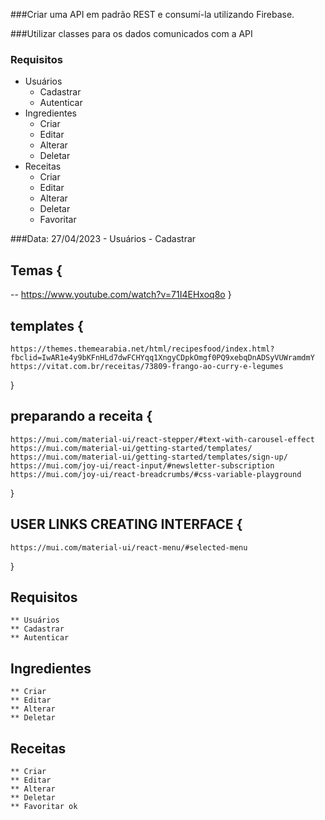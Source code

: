 ###Criar uma API em padrão REST e consumí-la utilizando Firebase.

###Utilizar classes para os dados comunicados com a API

### Requisitos

- Usuários
    - Cadastrar
    - Autenticar
- Ingredientes
    - Criar
    - Editar
    - Alterar
    - Deletar
- Receitas
    - Criar
    - Editar
    - Alterar
    - Deletar
    - Favoritar


###Data: 27/04/2023
    - Usuários
    - Cadastrar

## Temas {
   -- https://www.youtube.com/watch?v=71I4EHxoq8o
}
## templates {
    https://themes.themearabia.net/html/recipesfood/index.html?fbclid=IwAR1e4y9bKFnHLd7dwFCHYqq1XngyCDpkOmgf0PQ9xebqDnADSyVUWramdmY
    https://vitat.com.br/receitas/73809-frango-ao-curry-e-legumes
}
## preparando a receita {
    https://mui.com/material-ui/react-stepper/#text-with-carousel-effect
    https://mui.com/material-ui/getting-started/templates/
    https://mui.com/material-ui/getting-started/templates/sign-up/
    https://mui.com/joy-ui/react-input/#newsletter-subscription
    https://mui.com/joy-ui/react-breadcrumbs/#css-variable-playground
}
## USER LINKS CREATING INTERFACE {
    https://mui.com/material-ui/react-menu/#selected-menu
}
## Requisitos
    ** Usuários
    ** Cadastrar
    ** Autenticar
## Ingredientes
    ** Criar
    ** Editar
    ** Alterar
    ** Deletar
## Receitas
    ** Criar
    ** Editar
    ** Alterar
    ** Deletar
    ** Favoritar ok